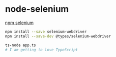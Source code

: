 # node-selenium

[npm selenium](https://www.npmjs.com/package/selenium-webdriver)

```sh
npm install --save selenium-webdriver
npm install --save-dev @types/selenium-webdriver

ts-node app.ts
# I am getting to love TypeScript
```
